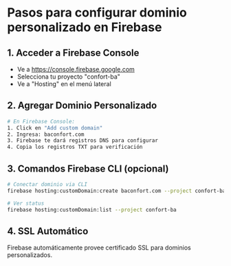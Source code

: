 # Pasos para configurar dominio personalizado en Firebase

## 1. Acceder a Firebase Console
- Ve a https://console.firebase.google.com
- Selecciona tu proyecto "confort-ba"
- Ve a "Hosting" en el menú lateral

## 2. Agregar Dominio Personalizado
```bash
# En Firebase Console:
1. Click en "Add custom domain"
2. Ingresa: baconfort.com
3. Firebase te dará registros DNS para configurar
4. Copia los registros TXT para verificación
```

## 3. Comandos Firebase CLI (opcional)
```bash
# Conectar dominio via CLI
firebase hosting:customDomain:create baconfort.com --project confort-ba

# Ver status
firebase hosting:customDomain:list --project confort-ba
```

## 4. SSL Automático
Firebase automáticamente provee certificado SSL para dominios personalizados.
